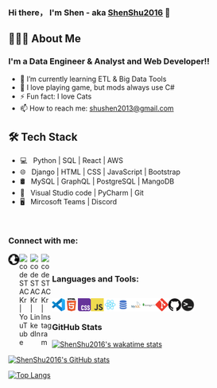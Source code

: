### Hi there， I'm Shen - aka [ShenShu2016][website] 👋 
<!--
**ShenShu2016/ShenShu2016** is a ✨ _special_ ✨ repository because its `README.md` (this file) appears on your GitHub profile.

-->

<h2> 👨🏻‍💻 About Me </h2>
<h3> I'm a Data Engineer & Analyst and Web Developer!!</h3>

- 🌱 I’m currently learning ETL & Big Data Tools
- 🤔 I love playing game, but mods always use C#
- ⚡ Fun fact: I love Cats
- 📫 How to reach me: shushen2013@gmail.com

<h2>🛠 Tech Stack</h2>

- 💻 &nbsp; Python | SQL  | React | AWS 
- 🌐 &nbsp; Django | HTML | CSS | JavaScript | Bootstrap 
- 🛢 &nbsp; MySQL | GraphQL | PostgreSQL | MangoDB
- 🔧 &nbsp; Visual Studio code | PyCharm | Git
- 🖥 &nbsp; Mircosoft Teams | Discord 

<br>

### Connect with me:

[<img align="left" alt="shushengacademy.com" width="22px" src="https://raw.githubusercontent.com/iconic/open-iconic/master/svg/globe.svg" />][website]
[<img align="left" alt="codeSTACKr | YouTube" width="22px" src="https://cdn.jsdelivr.net/npm/simple-icons@v3/icons/youtube.svg" />][youtube]
[<img align="left" alt="codeSTACKr | LinkedIn" width="22px" src="https://cdn.jsdelivr.net/npm/simple-icons@v3/icons/linkedin.svg" />][linkedin]
[<img align="left" alt="codeSTACKr | Instagram" width="22px" src="https://cdn.jsdelivr.net/npm/simple-icons@v3/icons/instagram.svg" />][instagram]

<br />

### Languages and Tools:

[<img align="left" alt="Visual Studio Code" width="26px" src="https://raw.githubusercontent.com/github/explore/80688e429a7d4ef2fca1e82350fe8e3517d3494d/topics/visual-studio-code/visual-studio-code.png" />][webdevplaylist]
[<img align="left" alt="HTML5" width="26px" src="https://raw.githubusercontent.com/github/explore/80688e429a7d4ef2fca1e82350fe8e3517d3494d/topics/html/html.png" />][webdevplaylist]
[<img align="left" alt="CSS3" width="26px" src="https://raw.githubusercontent.com/github/explore/80688e429a7d4ef2fca1e82350fe8e3517d3494d/topics/css/css.png" />][webdevplaylist]
[<img align="left" alt="JavaScript" width="26px" src="https://raw.githubusercontent.com/github/explore/80688e429a7d4ef2fca1e82350fe8e3517d3494d/topics/javascript/javascript.png" />][webdevplaylist]
[<img align="left" alt="React" width="26px" src="https://raw.githubusercontent.com/github/explore/80688e429a7d4ef2fca1e82350fe8e3517d3494d/topics/react/react.png" />][webdevplaylist]
[<img align="left" alt="SQL" width="26px" src="https://raw.githubusercontent.com/github/explore/80688e429a7d4ef2fca1e82350fe8e3517d3494d/topics/sql/sql.png" />][webdevplaylist]
[<img align="left" alt="MySQL" width="26px" src="https://raw.githubusercontent.com/github/explore/80688e429a7d4ef2fca1e82350fe8e3517d3494d/topics/mysql/mysql.png" />][webdevplaylist]
[<img align="left" alt="MongoDB" width="26px" src="https://raw.githubusercontent.com/github/explore/80688e429a7d4ef2fca1e82350fe8e3517d3494d/topics/mongodb/mongodb.png" />][webdevplaylist]
[<img align="left" alt="Git" width="26px" src="https://raw.githubusercontent.com/github/explore/80688e429a7d4ef2fca1e82350fe8e3517d3494d/topics/git/git.png" />][webdevplaylist]
[<img align="left" alt="GitHub" width="26px" src="https://raw.githubusercontent.com/github/explore/78df643247d429f6cc873026c0622819ad797942/topics/github/github.png" />][webdevplaylist]
[<img align="left" alt="Terminal" width="26px" src="https://raw.githubusercontent.com/github/explore/80688e429a7d4ef2fca1e82350fe8e3517d3494d/topics/terminal/terminal.png" />][webdevplaylist]
<br />
---

### GitHub Stats
<!--START_SECTION:waka-->
[![ShenShu2016's wakatime stats](https://github-readme-stats-shenshu2016.vercel.app/api/wakatime?username=ShenShu2016)](https://github.com/ShenShu2016/)
<!--END_SECTION:waka-->

<!--START_SECTION:GitHub stats-->
[![ShenShu2016's GitHub stats](https://github-readme-stats-shenshu2016.vercel.app/api?username=shenshu2016&show_icons=true&theme=radical)](https://github.com/ShenShu2016/)
<!--END_SECTION:GitHub stats-->

<!--START_SECTION:Top Langs-->
[![Top Langs](https://github-readme-stats-shenshu2016.vercel.app/api/top-langs/?username=ShenShu2016&layout=compact)](https://github.com/ShenShu2016/)

<!--END_SECTION:Top Langs-->

[website]: https://shushengacademy.com
[youtube]: https://www.youtube.com/channel/UC-yRvyQO3t04qffUiB1gsFg
[instagram]: https://www.instagram.com/hodson2003/
[linkedin]: https://www.linkedin.com/in/shenshu/
[webdevplaylist]: https://shushengacademy.com


